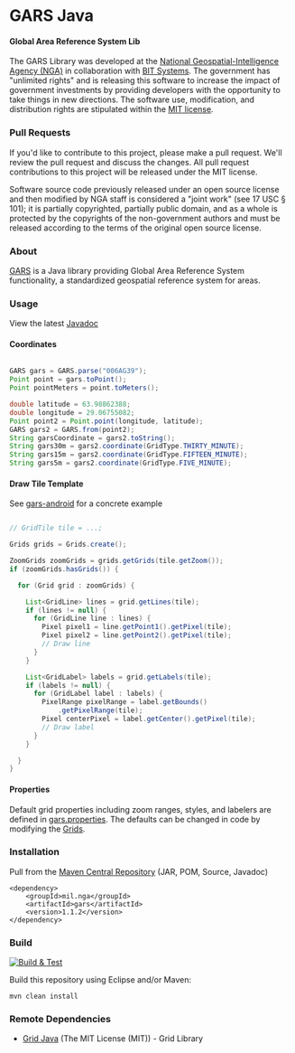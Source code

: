 # GARS Java

#### Global Area Reference System Lib ####

The GARS Library was developed at the [National Geospatial-Intelligence Agency (NGA)](http://www.nga.mil/) in collaboration with [BIT Systems](https://www.caci.com/bit-systems/). The government has "unlimited rights" and is releasing this software to increase the impact of government investments by providing developers with the opportunity to take things in new directions. The software use, modification, and distribution rights are stipulated within the [MIT license](http://choosealicense.com/licenses/mit/).

### Pull Requests ###
If you'd like to contribute to this project, please make a pull request. We'll review the pull request and discuss the changes. All pull request contributions to this project will be released under the MIT license.

Software source code previously released under an open source license and then modified by NGA staff is considered a "joint work" (see 17 USC § 101); it is partially copyrighted, partially public domain, and as a whole is protected by the copyrights of the non-government authors and must be released according to the terms of the original open source license.

### About ###

[GARS](http://ngageoint.github.io/gars-java/) is a Java library providing Global Area Reference System functionality, a standardized geospatial reference system for areas.

### Usage ###

View the latest [Javadoc](http://ngageoint.github.io/gars-java/docs/api/)

#### Coordinates ####

```java

GARS gars = GARS.parse("006AG39");
Point point = gars.toPoint();
Point pointMeters = point.toMeters();

double latitude = 63.98862388;
double longitude = 29.06755082;
Point point2 = Point.point(longitude, latitude);
GARS gars2 = GARS.from(point2);
String garsCoordinate = gars2.toString();
String gars30m = gars2.coordinate(GridType.THIRTY_MINUTE);
String gars15m = gars2.coordinate(GridType.FIFTEEN_MINUTE);
String gars5m = gars2.coordinate(GridType.FIVE_MINUTE);

```

#### Draw Tile Template ####

See [gars-android](https://github.com/ngageoint/gars-android) for a concrete example

```java

// GridTile tile = ...;

Grids grids = Grids.create();

ZoomGrids zoomGrids = grids.getGrids(tile.getZoom());
if (zoomGrids.hasGrids()) {

  for (Grid grid : zoomGrids) {

    List<GridLine> lines = grid.getLines(tile);
    if (lines != null) {
      for (GridLine line : lines) {
        Pixel pixel1 = line.getPoint1().getPixel(tile);
        Pixel pixel2 = line.getPoint2().getPixel(tile);
        // Draw line
      }
    }

    List<GridLabel> labels = grid.getLabels(tile);
    if (labels != null) {
      for (GridLabel label : labels) {
        PixelRange pixelRange = label.getBounds()
            .getPixelRange(tile);
        Pixel centerPixel = label.getCenter().getPixel(tile);
        // Draw label
      }
    }

  }
}

```

#### Properties ####

Default grid properties including zoom ranges, styles, and labelers are defined in [gars.properties](https://github.com/ngageoint/gars-java/blob/master/src/main/resources/gars.properties). The defaults can be changed in code by modifying the [Grids](https://github.com/ngageoint/gars-java/blob/master/src/main/java/mil/nga/gars/grid/Grids.java).

### Installation ###

Pull from the [Maven Central Repository](http://search.maven.org/#artifactdetails|mil.nga|gars|1.1.2|jar) (JAR, POM, Source, Javadoc)

    <dependency>
        <groupId>mil.nga</groupId>
        <artifactId>gars</artifactId>
        <version>1.1.2</version>
    </dependency>

### Build ###

[![Build & Test](https://github.com/ngageoint/gars-java/workflows/Build%20&%20Test/badge.svg)](https://github.com/ngageoint/gars-java/actions/workflows/build-test.yml)

Build this repository using Eclipse and/or Maven:

    mvn clean install

### Remote Dependencies ###

* [Grid Java](https://github.com/ngageoint/grid-java) (The MIT License (MIT)) - Grid Library
